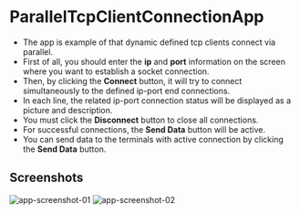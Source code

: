 # ParallelTcpClientConnectionApp
* The app is example of that dynamic defined tcp clients connect via parallel.
* First of all, you should enter the **ip** and **port** information on the screen where you want to establish a socket connection.
* Then, by clicking the **Connect** button, it will try to connect simultaneously to the defined ip-port end connections.
* In each line, the related ip-port connection status will be displayed as a picture and description.
* You must click the **Disconnect** button to close all connections.
* For successful connections, the **Send Data** button will be active.
* You can send data to the terminals with active connection by clicking the **Send Data** button.

## Screenshots
![app-screenshot-01](https://user-images.githubusercontent.com/42136540/84787653-ec548880-aff6-11ea-86e3-d4384db3238a.PNG)
![app-screenshot-02](https://user-images.githubusercontent.com/42136540/84787700-fc6c6800-aff6-11ea-8254-ad03870b0dbf.PNG)
